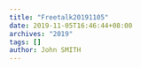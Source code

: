 ```yaml
---
title: "Freetalk20191105"
date: 2019-11-05T16:46:44+08:00
archives: "2019"
tags: []
author: John SMITH
---
```

